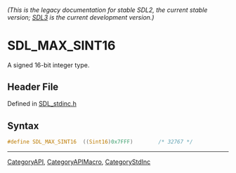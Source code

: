 ###### (This is the legacy documentation for stable SDL2, the current stable version; [SDL3](https://wiki.libsdl.org/SDL3/) is the current development version.)
# SDL_MAX_SINT16

A signed 16-bit integer type.

## Header File

Defined in [SDL_stdinc.h](https://github.com/libsdl-org/SDL/blob/SDL2/include/SDL_stdinc.h)

## Syntax

```c
#define SDL_MAX_SINT16  ((Sint16)0x7FFF)        /* 32767 */
```

----
[CategoryAPI](CategoryAPI), [CategoryAPIMacro](CategoryAPIMacro), [CategoryStdInc](CategoryStdInc)


